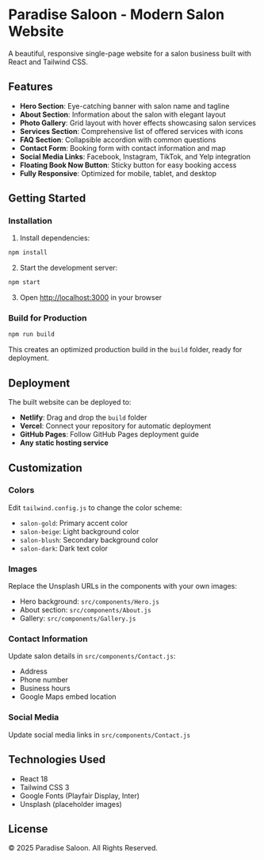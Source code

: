 # Paradise Saloon - Modern Salon Website

A beautiful, responsive single-page website for a salon business built with React and Tailwind CSS.

## Features

- **Hero Section**: Eye-catching banner with salon name and tagline
- **About Section**: Information about the salon with elegant layout
- **Photo Gallery**: Grid layout with hover effects showcasing salon services
- **Services Section**: Comprehensive list of offered services with icons
- **FAQ Section**: Collapsible accordion with common questions
- **Contact Form**: Booking form with contact information and map
- **Social Media Links**: Facebook, Instagram, TikTok, and Yelp integration
- **Floating Book Now Button**: Sticky button for easy booking access
- **Fully Responsive**: Optimized for mobile, tablet, and desktop

## Getting Started

### Installation

1. Install dependencies:
```bash
npm install
```

2. Start the development server:
```bash
npm start
```

3. Open [http://localhost:3000](http://localhost:3000) in your browser

### Build for Production

```bash
npm run build
```

This creates an optimized production build in the `build` folder, ready for deployment.

## Deployment

The built website can be deployed to:
- **Netlify**: Drag and drop the `build` folder
- **Vercel**: Connect your repository for automatic deployment
- **GitHub Pages**: Follow GitHub Pages deployment guide
- **Any static hosting service**

## Customization

### Colors
Edit `tailwind.config.js` to change the color scheme:
- `salon-gold`: Primary accent color
- `salon-beige`: Light background color
- `salon-blush`: Secondary background color
- `salon-dark`: Dark text color

### Images
Replace the Unsplash URLs in the components with your own images:
- Hero background: `src/components/Hero.js`
- About section: `src/components/About.js`
- Gallery: `src/components/Gallery.js`

### Contact Information
Update salon details in `src/components/Contact.js`:
- Address
- Phone number
- Business hours
- Google Maps embed location

### Social Media
Update social media links in `src/components/Contact.js`

## Technologies Used

- React 18
- Tailwind CSS 3
- Google Fonts (Playfair Display, Inter)
- Unsplash (placeholder images)

## License

© 2025 Paradise Saloon. All Rights Reserved.

